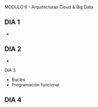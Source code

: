 MODULO 6 - Arquitecturas Cloud & Big Data

DIA 1
-
-

DIA 2
-
-

DIA 3
- Bucles
- Programación funcional

DIA 4
- 

